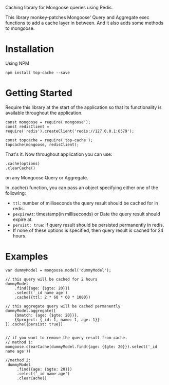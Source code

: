 Caching library for Mongoose queries using Redis.

This library monkey-patches Mongoose' Query and Aggregate exec functions to add a cache layer in between. And it also adds some methods to mongoose.

# Installation

Using NPM

```
npm install top-cache --save
```

# Getting Started

Require this library at the start of the application so that its functionality is available throughout the application.
```$xslt
const mongoose = require('mongoose');
const redisClient = require('redis').createClient('redis://127.0.0.1:6379');

const topcache = require('top-cache');
topcache(mongoose, redisClient);
```  

That's it. Now throughout application you can use:
```$xslt
.cache(options)
.clearCache()
``` 
on any Mongoose Query or Aggregate.

In .cache() function, you can pass an object specifying either one of the following:

- `ttl`: number of milliseconds the query result should be cached for in redis.
- `pexpireAt`: timestamp(in milliseconds) or Date the query result should expire at.
- `persist: true`: if query result should be persisted permanently in redis.
- If none of these options is specified, then query result is cached for 24 hours.

# Examples

```$xslt
var dummyModel = mongoose.model('dummyModel');

// this query will be cached for 2 hours
dummyModel
    .find({age: {$gte: 20}})
    .select('_id name age')
    .cache({ttl: 2 * 60 * 60 * 1000})

// this aggregate query will be cached permanently
dummyModel.aggregate([
    {$match: {age: {$gte: 20}}},
    {$project: {_id: 1, name: 1, age: 1}}
]).cache({persist: true})


// if you want to remove the query result from cache.
// method 1:
mongoose.clearCache(dummyModel.find({age: {$gte: 20}}).select('_id name age'))

//method 2:
 dummyModel
     .find({age: {$gte: 20}})
     .select('_id name age')
     .clearCache()

```